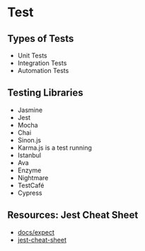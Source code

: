 # Test

## Types of Tests

- Unit Tests
- Integration Tests
- Automation Tests

## Testing Libraries

- Jasmine
- Jest
- Mocha
- Chai
- Sinon.js
- Karma.js is a test running
- Istanbul
- Ava
- Enzyme
- Nightmare
- TestCafé
- Cypress

## Resources: Jest Cheat Sheet

- [docs/expect](https://jestjs.io/docs/expect)
- [jest-cheat-sheet](https://github.com/sapegin/jest-cheat-sheet)
  